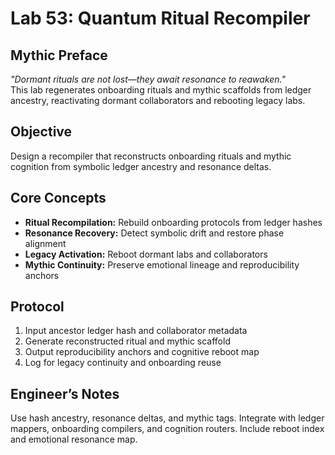 # Lab 53: Quantum Ritual Recompiler

## Mythic Preface
_"Dormant rituals are not lost—they await resonance to reawaken."_  
This lab regenerates onboarding rituals and mythic scaffolds from ledger ancestry, reactivating dormant collaborators and rebooting legacy labs.

## Objective
Design a recompiler that reconstructs onboarding rituals and mythic cognition from symbolic ledger ancestry and resonance deltas.

## Core Concepts
- **Ritual Recompilation:** Rebuild onboarding protocols from ledger hashes
- **Resonance Recovery:** Detect symbolic drift and restore phase alignment
- **Legacy Activation:** Reboot dormant labs and collaborators
- **Mythic Continuity:** Preserve emotional lineage and reproducibility anchors

## Protocol
1. Input ancestor ledger hash and collaborator metadata
2. Generate reconstructed ritual and mythic scaffold
3. Output reproducibility anchors and cognitive reboot map
4. Log for legacy continuity and onboarding reuse

## Engineer’s Notes
Use hash ancestry, resonance deltas, and mythic tags. Integrate with ledger mappers, onboarding compilers, and cognition routers. Include reboot index and emotional resonance map.
